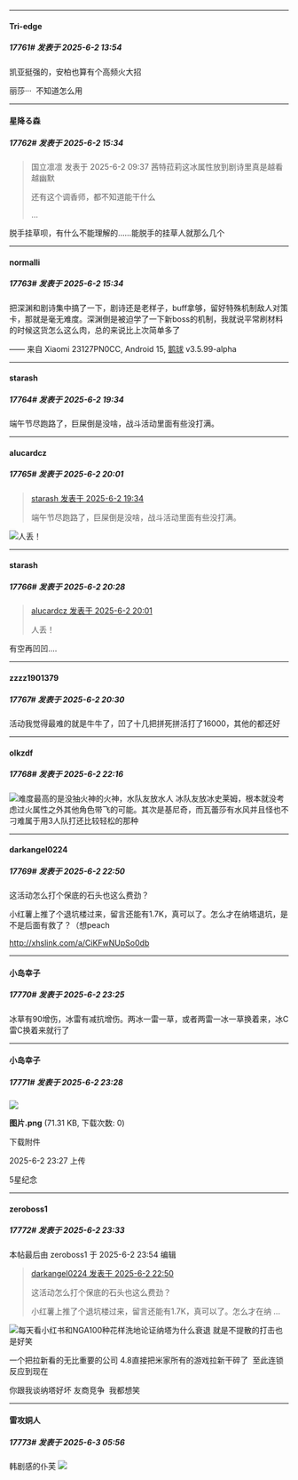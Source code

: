 ﻿*****

####  Tri-edge  
##### 17761#       发表于 2025-6-2 13:54

凯亚挺强的，安柏也算有个高频火大招

丽莎···  不知道怎么用

*****

####  星降る森  
##### 17762#       发表于 2025-6-2 15:34

<blockquote>国立凛凛 发表于 2025-6-2 09:37
茜特菈莉这冰属性放到剧诗里真是越看越幽默

还有这个调香师，都不知道能干什么

 ...</blockquote>
脱手挂草呗，有什么不能理解的……能脱手的挂草人就那么几个

*****

####  normalli  
##### 17763#       发表于 2025-6-2 15:34

把深渊和剧诗集中搞了一下，剧诗还是老样子，buff拿够，留好特殊机制敌人对策卡，那就是毫无难度。深渊倒是被迫学了一下新boss的机制，我就说平常刷材料的时候这货怎么这么肉，总的来说比上次简单多了

—— 来自 Xiaomi 23127PN0CC, Android 15, [鹅球](https://www.pgyer.com/xfPejhuq) v3.5.99-alpha

*****

####  starash  
##### 17764#       发表于 2025-6-2 19:34

端午节尽跑路了，巨屎倒是没啥，战斗活动里面有些没打满。

*****

####  alucardcz  
##### 17765#       发表于 2025-6-2 20:01

<blockquote><a href="httphttps://stage1st.com/2b/forum.php?mod=redirect&amp;goto=findpost&amp;pid=67876794&amp;ptid=2194776" target="_blank">starash 发表于 2025-6-2 19:34</a>

端午节尽跑路了，巨屎倒是没啥，战斗活动里面有些没打满。</blockquote>
<img src="https://static.stage1st.com/image/smiley/face2017/037.png" referrerpolicy="no-referrer">人丢！

*****

####  starash  
##### 17766#       发表于 2025-6-2 20:28

<blockquote><a href="httphttps://stage1st.com/2b/forum.php?mod=redirect&amp;goto=findpost&amp;pid=67876858&amp;ptid=2194776" target="_blank">alucardcz 发表于 2025-6-2 20:01</a>

人丢！</blockquote>
有空再凹凹....

*****

####  zzzz1901379  
##### 17767#       发表于 2025-6-2 20:30

活动我觉得最难的就是牛牛了，凹了十几把拼死拼活打了16000，其他的都还好

*****

####  olkzdf  
##### 17768#       发表于 2025-6-2 22:16

<img src="https://static.stage1st.com/image/smiley/face2017/067.png" referrerpolicy="no-referrer">难度最高的是没抽火神的火神，水队友放水人 冰队友放冰史莱姆，根本就没考虑过火属性之外其他角色带飞的可能。其次是基尼奇，而瓦蕾莎有水风并且怪也不刁难属于用3人队打还比较轻松的那种

*****

####  darkangel0224  
##### 17769#       发表于 2025-6-2 22:50

这活动怎么打个保底的石头也这么费劲？

小红薯上推了个退坑楼过来，留言还能有1.7K，真可以了。怎么才在纳塔退坑，是不是后面有救了？（想peach

http://xhslink.com/a/CiKFwNUpSo0db

*****

####  小岛幸子  
##### 17770#       发表于 2025-6-2 23:25

冰草有90增伤，冰雷有减抗增伤。两冰一雷一草，或者两雷一冰一草换着来，冰C雷C换着来就行了

*****

####  小岛幸子  
##### 17771#       发表于 2025-6-2 23:28

<img src="https://img.stage1st.com/forum/202506/02/232753rn4laersl50ee0sn.png" referrerpolicy="no-referrer">

<strong>图片.png</strong> (71.31 KB, 下载次数: 0)

下载附件

2025-6-2 23:27 上传

5星纪念

*****

####  zeroboss1  
##### 17772#       发表于 2025-6-2 23:33

 本帖最后由 zeroboss1 于 2025-6-2 23:54 编辑 
<blockquote><a href="httphttps://stage1st.com/2b/forum.php?mod=redirect&amp;goto=findpost&amp;pid=67877270&amp;ptid=2194776" target="_blank">darkangel0224 发表于 2025-6-2 22:50</a>

这活动怎么打个保底的石头也这么费劲？

小红薯上推了个退坑楼过来，留言还能有1.7K，真可以了。怎么才在纳 ...</blockquote>
<img src="https://static.stage1st.com/image/smiley/face2017/049.png" referrerpolicy="no-referrer">每天看小红书和NGA100种花样洗地论证纳塔为什么衰退 就是不提散的打击也是好笑 

一个把拉新看的无比重要的公司 4.8直接把米家所有的游戏拉新干碎了  至此连锁反应到现在  

你跟我谈纳塔好坏 友商竞争  我都想笑

*****

####  雷攻姛人  
##### 17773#       发表于 2025-6-3 05:56

韩剧感的仆芙
<img src="https://p.sda1.dev/24/9987d5a745c97e1bcc1ec81b458381e3/image.jpg" referrerpolicy="no-referrer">

